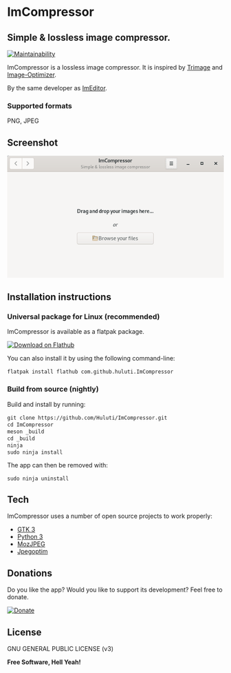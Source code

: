 # ImCompressor

## Simple & lossless image compressor.

[![Maintainability](https://api.codeclimate.com/v1/badges/aae63e7ac1c54526dc9c/maintainability)](https://codeclimate.com/github/Huluti/ImCompressor/maintainability)

ImCompressor is a lossless image compressor.
It is inspired by [Trimage](https://github.com/Kilian/Trimage) and [Image-Optimizer](https://github.com/GijsGoudzwaard/Image-Optimizer).

By the same developer as [ImEditor](https://github.com/ImEditor/ImEditor).

### Supported formats

PNG, JPEG

## Screenshot

![ImCompressor](data/screenshots/screen1.png)

## Installation instructions

### Universal package for Linux (recommended)

ImCompressor is available as a flatpak package.

<a href='https://flathub.org/apps/details/com.github.huluti.ImCompressor'><img width='240' alt='Download on Flathub' src='https://flathub.org/assets/badges/flathub-badge-en.png'/></a>

You can also install it by using the following command-line:

    flatpak install flathub com.github.huluti.ImCompressor

### Build from source (nightly)

Build and install by running:

    git clone https://github.com/Huluti/ImCompressor.git
    cd ImCompressor
    meson _build
    cd _build
    ninja
    sudo ninja install

The app can then be removed with:

    sudo ninja uninstall

## Tech

ImCompressor uses a number of open source projects to work properly:

- [GTK 3](https://www.gtk.org)
- [Python 3](https://www.python.org)
- [MozJPEG](https://github.com/mozilla/mozjpeg)
- [Jpegoptim](https://github.com/tjko/jpegoptim)

## Donations

Do you like the app? Would you like to support its development? Feel free to donate.

[![Donate](https://img.shields.io/badge/Donate-PayPal-green.svg)](https://paypal.me/hposnic)

## License

GNU GENERAL PUBLIC LICENSE (v3)

**Free Software, Hell Yeah!**
